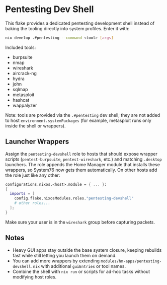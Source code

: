 # Pentesting Dev Shell

This flake provides a dedicated pentesting development shell instead of baking the tooling directly into system profiles. Enter it with:

```bash
nix develop .#pentesting --command <tool> [args]
```

Included tools:

- burpsuite
- nmap
- wireshark
- aircrack-ng
- hydra
- john
- sqlmap
- metasploit
- hashcat
- wappalyzer

Note: tools are provided via the `.#pentesting` dev shell; they are not added to host `environment.systemPackages` (for example, metasploit runs only inside the shell or wrappers).

## Launcher Wrappers

Assign the `pentesting-devshell` role to hosts that should expose wrapper scripts (`pentest-burpsuite`, `pentest-wireshark`, etc.) and matching `.desktop` launchers. The role appends the Home Manager module that installs these wrappers, so System76 now gets them automatically. On other hosts add the role just like any other:

```nix
configurations.nixos.<host>.module = { ... }:
{
  imports = [
    config.flake.nixosModules.roles."pentesting-devshell"
    # other roles...
  ];
}
```

Make sure your user is in the `wireshark` group before capturing packets.

## Notes

- Heavy GUI apps stay outside the base system closure, keeping rebuilds fast while still letting you launch them on demand.
- You can add more wrappers by extending `modules/hm-apps/pentesting-devshell.nix` with additional `guiEntries` or tool names.
- Combine the shell with `nix run` or scripts for ad-hoc tasks without modifying host roles.
